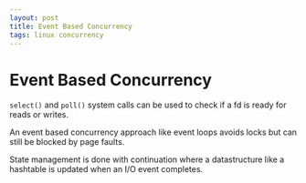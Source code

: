 ```yaml
---
layout: post
title: Event Based Concurrency
tags: linux concurrency
---
```

# Event Based Concurrency

`select()` and `poll()` system calls can be used to check if a fd is ready for reads or writes.

An event based concurrency approach like event loops avoids locks but can still be blocked by page faults.

State management is done with continuation where a datastructure like a hashtable is updated when an I/O event completes.
